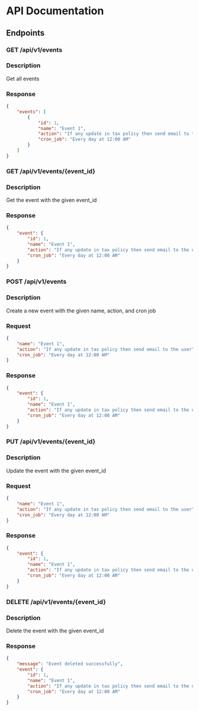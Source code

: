 # API Documentation

## Endpoints

### GET /api/v1/events

### Description
Get all events

### Response

```json
{
    "events": [
        {
            "id": 1,
            "name": "Event 1",
            "action": "If any update in tax policy then send email to the user",
            "cron_job": "Every day at 12:00 AM"
        }
    ]
}
```
### GET /api/v1/events/{event_id}

### Description
Get the event with the given event_id

### Response

```json
{
    "event": {
        "id": 1,
        "name": "Event 1",
        "action": "If any update in tax policy then send email to the user",
        "cron_job": "Every day at 12:00 AM"
    }
}
```

<!-- create event with action and cron job -->

### POST /api/v1/events

### Description
Create a new event with the given name, action, and cron job

### Request

```json
{
    "name": "Event 1",
    "action": "If any update in tax policy then send email to the user",
    "cron_job": "Every day at 12:00 AM"
}
```

### Response

```json
{
    "event": {
        "id": 1,
        "name": "Event 1",
        "action": "If any update in tax policy then send email to the user",
        "cron_job": "Every day at 12:00 AM"
    }
}
```

<!-- update event -->   

### PUT /api/v1/events/{event_id}
### Description
Update the event with the given event_id
### Request

```json
{
    "name": "Event 1",
    "action": "If any update in tax policy then send email to the user",
    "cron_job": "Every day at 12:00 AM"
}
```

### Response

```json
{
    "event": {
        "id": 1,
        "name": "Event 1",
        "action": "If any update in tax policy then send email to the user",
        "cron_job": "Every day at 12:00 AM"
    }
}
```     

<!-- delete event -->

### DELETE /api/v1/events/{event_id}

### Description
Delete the event with the given event_id

### Response

```json
{
    "message": "Event deleted successfully",
    "event": {
        "id": 1,
        "name": "Event 1",
        "action": "If any update in tax policy then send email to the user",
        "cron_job": "Every day at 12:00 AM"
    }
}
``` 


